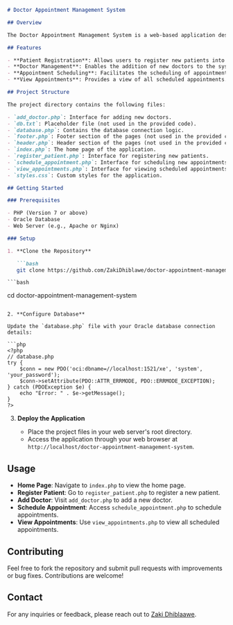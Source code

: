 ```markdown
# Doctor Appointment Management System

## Overview

The Doctor Appointment Management System is a web-based application designed to facilitate the scheduling and management of medical appointments. This beginner-level project uses PHP and an Oracle database to handle patient registrations, doctor management, appointment scheduling, and appointment viewing.

## Features

- **Patient Registration**: Allows users to register new patients into the system.
- **Doctor Management**: Enables the addition of new doctors to the system.
- **Appointment Scheduling**: Facilitates the scheduling of appointments between patients and doctors.
- **View Appointments**: Provides a view of all scheduled appointments.

## Project Structure

The project directory contains the following files:

- `add_doctor.php`: Interface for adding new doctors.
- `db.txt`: Placeholder file (not used in the provided code).
- `database.php`: Contains the database connection logic.
- `footer.php`: Footer section of the pages (not used in the provided code).
- `header.php`: Header section of the pages (not used in the provided code).
- `index.php`: The home page of the application.
- `register_patient.php`: Interface for registering new patients.
- `schedule_appointment.php`: Interface for scheduling new appointments.
- `view_appointments.php`: Interface for viewing scheduled appointments.
- `styles.css`: Custom styles for the application.

## Getting Started

### Prerequisites

- PHP (Version 7 or above)
- Oracle Database
- Web Server (e.g., Apache or Nginx)

### Setup

1. **Clone the Repository**

   ```bash
   git clone https://github.com/ZakiDhiblawe/doctor-appointment-management-system.git
   ```
    ```bash
   cd doctor-appointment-management-system
   ```

2. **Configure Database**

   Update the `database.php` file with your Oracle database connection details:

   ```php
   <?php
   // database.php
   try {
       $conn = new PDO('oci:dbname=//localhost:1521/xe', 'system', 'your_password');
       $conn->setAttribute(PDO::ATTR_ERRMODE, PDO::ERRMODE_EXCEPTION);
   } catch (PDOException $e) {
       echo "Error: " . $e->getMessage();
   }
   ?>
   ```

3. **Deploy the Application**

   - Place the project files in your web server's root directory.
   - Access the application through your web browser at `http://localhost/doctor-appointment-management-system`.

## Usage

- **Home Page**: Navigate to `index.php` to view the home page.
- **Register Patient**: Go to `register_patient.php` to register a new patient.
- **Add Doctor**: Visit `add_doctor.php` to add a new doctor.
- **Schedule Appointment**: Access `schedule_appointment.php` to schedule appointments.
- **View Appointments**: Use `view_appointments.php` to view all scheduled appointments.

## Contributing

Feel free to fork the repository and submit pull requests with improvements or bug fixes. Contributions are welcome!



## Contact

For any inquiries or feedback, please reach out to [Zaki Dhiblaawe](mailto:zakidhiblaawe10@gmail.com).
